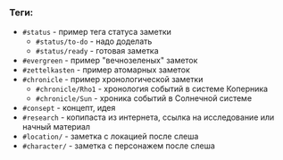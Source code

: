 ### Теги:
- `#status` - пример тега статуса заметки
	- `#status/to-do` - надо доделать
	- `#status/ready` - готовая заметка
- `#evergreen` - пример "вечнозеленых" заметок
- `#zettelkasten` - пример атомарных заметок
- `#chronicle` - пример хронологической заметки
	- `#chronicle/Rho1` - хронология событий в системе Коперника
	- `#chronicle/Sun` - хроника событий в Солнечной системе
- `#consept` - концепт, идея
- `#research` - копипаста из интернета, ссылка на исследование или начный материал
- `#location/` - заметка с локацией после слеша
- `#character/` - заметка с персонажем после слеша